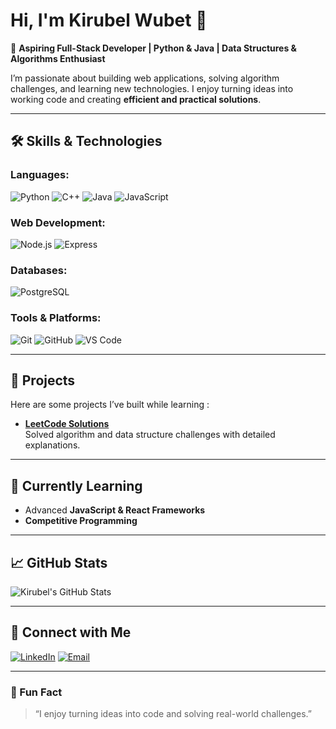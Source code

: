 # Hi, I'm Kirubel Wubet 👋

🚀 **Aspiring Full-Stack Developer | Python & Java | Data Structures & Algorithms Enthusiast**

I’m passionate about building web applications, solving algorithm challenges, and learning new technologies. I enjoy turning ideas into working code and creating **efficient and practical solutions**.

---

## 🛠️ Skills & Technologies

### Languages:
![Python](https://img.shields.io/badge/-Python-FFD43B?style=for-the-badge&logo=python&logoColor=blue)
![C++](https://img.shields.io/badge/-C++-00599C?style=for-the-badge&logo=c%2B%2B&logoColor=white)
![Java](https://img.shields.io/badge/-Java-007396?style=for-the-badge&logo=java&logoColor=white)
![JavaScript](https://img.shields.io/badge/-JavaScript-F7DF1E?style=for-the-badge&logo=javascript&logoColor=black)

### Web Development:
![Node.js](https://img.shields.io/badge/-Node.js-339933?style=for-the-badge&logo=node.js&logoColor=white)
![Express](https://img.shields.io/badge/-Express.js-000000?style=for-the-badge)

### Databases:
![PostgreSQL](https://img.shields.io/badge/-PostgreSQL-336791?style=for-the-badge&logo=postgresql&logoColor=white)

### Tools & Platforms:
![Git](https://img.shields.io/badge/-Git-F05032?style=for-the-badge&logo=git&logoColor=white)
![GitHub](https://img.shields.io/badge/-GitHub-181717?style=for-the-badge&logo=github&logoColor=white)
![VS Code](https://img.shields.io/badge/-VSCode-007ACC?style=for-the-badge&logo=visual-studio-code&logoColor=white)

---

## 🔭 Projects

Here are some projects I’ve built while learning :

- **[LeetCode Solutions](https://github.com/Kirubel567/leetcode-solutions)**  
  Solved algorithm and data structure challenges with detailed explanations.

---

## 🌱 Currently Learning

- Advanced **JavaScript & React Frameworks**  
- **Competitive Programming**   

---

## 📈 GitHub Stats

![Kirubel's GitHub Stats](https://github-readme-stats.vercel.app/api?username=kirubel567&show_icons=true&theme=radical)

---

## 🤝 Connect with Me

[![LinkedIn](https://img.shields.io/badge/-LinkedIn-0A66C2?style=for-the-badge&logo=linkedin&logoColor=white)](https://www.linkedin.com/in/kirubel-alebel-25871b311) 
[![Email](https://img.shields.io/badge/-Email-D14836?style=for-the-badge&logo=gmail&logoColor=white)](mailto:kirbel.wubet1996@gmail.com)

---

### 💬 Fun Fact
> “I enjoy turning ideas into code and solving real-world challenges.”
